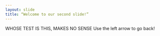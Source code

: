 ```yaml
---
layout: slide
title: “Welcome to our second slide!”
---
```

WHOSE TEST IS THIS, MAKES NO SENSE
Use the left arrow to go back!
